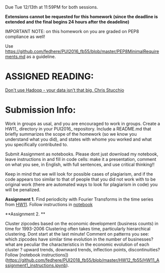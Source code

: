 Due Tue 12/13th at 11:59PM for both sessions. 

**Extensions cannot be requested for this homework (since the deadline is extended and the final begins 24 hours after the deadeline)**

IMPORTANT NOTE: on this homework on you are graded on PEP8 compliance as well!

Use https://github.com/fedhere/PUI2016_fb55/blob/master/PEP8MinimalRequirements.md as a guideline.


# ASSIGNED READING:

[Don't use Hadoop - your data isn't that big, Chris Stucchio](https://www.chrisstucchio.com/blog/2013/hadoop_hatred.html)


# Submission Info:

Work in groups as usal, and you are encouraged to work in groups. Create a HW11_ directory in your PUI2016_ repository. Include a README.md that briefly summarizes the scope of the homework (so we know you understand what you did), and states with whome you worked and what you specifically contributed to.

Submit Assignment as notebooks. Please dont just download my notebook, leave instructions in and fill in code cells: make it a presentation, comment on what you see, in English, with full sentences, and use critical thinking!!

Keep in mind that we will look for possible cases of plagiarism, and if the code appears too similar to that of people that you did not work with to be original work (there are automated ways to look for plagiarism in code) you will be penalized.


**Assignment 1.** 
Find periodicity with Fourier Transforms in the time series from [HW11](https://github.com/fedhere/PUI2018_fb55/new/master/HW11_fb55.). Follow instructions in [notebook](https://github.com/fedhere/PUI2018_fb55/blob/master/HW12_fb55/subway_timeseries_instructions_part2.ipynb)

**Assignment 2. **

Cluster zipcodes based on the economic development (business counts) in time for 1993-2006
Clustering often takes time, particularly hierarchical clustering. Dont start at the last minute!
Comment on patterns you see: which zipcodes have similar time evolution in the number of businesses? what are peculiar the characteristics in the economic evolution of each cluster ? upward trends, downward trends, inflection points, discontinuities?
Follow [notebook instructions])(https://github.com/fedhere/PUI2018_fb55/blob/master/HW12_fb55/HW11_Assignment1_instructions.ipynb). 
